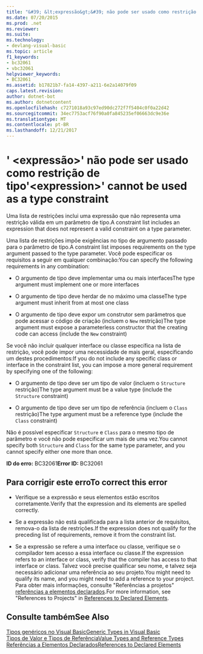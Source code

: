 ```yaml
---
title: "&#39; &lt;expressão&gt;&#39; não pode ser usado como restrição de tipo"
ms.date: 07/20/2015
ms.prod: .net
ms.reviewer: 
ms.suite: 
ms.technology:
- devlang-visual-basic
ms.topic: article
f1_keywords:
- bc32061
- vbc32061
helpviewer_keywords:
- BC32061
ms.assetid: b17821b7-fa14-4397-a211-6e2a14079f09
caps.latest.revision: 
author: dotnet-bot
ms.author: dotnetcontent
ms.openlocfilehash: c7271018a93c97ed90dc272f7f5404c0f0a22d42
ms.sourcegitcommit: 34ec7753acf76f90a0fa845235ef06663dc9e36e
ms.translationtype: MT
ms.contentlocale: pt-BR
ms.lasthandoff: 12/21/2017
---
```

# <a name="39ltexpressiongt39-cannot-be-used-as-a-type-constraint"></a><span data-ttu-id="75756-102">&#39; &lt;expressão&gt;&#39; não pode ser usado como restrição de tipo</span><span class="sxs-lookup"><span data-stu-id="75756-102">&#39;&lt;expression&gt;&#39; cannot be used as a type constraint</span></span>
<span data-ttu-id="75756-103">Uma lista de restrições inclui uma expressão que não representa uma restrição válida em um parâmetro de tipo.</span><span class="sxs-lookup"><span data-stu-id="75756-103">A constraint list includes an expression that does not represent a valid constraint on a type parameter.</span></span>  
  
 <span data-ttu-id="75756-104">Uma lista de restrições impõe exigências no tipo de argumento passado para o parâmetro de tipo.</span><span class="sxs-lookup"><span data-stu-id="75756-104">A constraint list imposes requirements on the type argument passed to the type parameter.</span></span> <span data-ttu-id="75756-105">Você pode especificar os requisitos a seguir em qualquer combinação:</span><span class="sxs-lookup"><span data-stu-id="75756-105">You can specify the following requirements in any combination:</span></span>  
  
-   <span data-ttu-id="75756-106">O argumento de tipo deve implementar uma ou mais interfaces</span><span class="sxs-lookup"><span data-stu-id="75756-106">The type argument must implement one or more interfaces</span></span>  
  
-   <span data-ttu-id="75756-107">O argumento de tipo deve herdar de no máximo uma classe</span><span class="sxs-lookup"><span data-stu-id="75756-107">The type argument must inherit from at most one class</span></span>  
  
-   <span data-ttu-id="75756-108">O argumento de tipo deve expor um construtor sem parâmetros que pode acessar o código de criação (incluem o `New` restrição)</span><span class="sxs-lookup"><span data-stu-id="75756-108">The type argument must expose a parameterless constructor that the creating code can access (include the `New` constraint)</span></span>  
  
 <span data-ttu-id="75756-109">Se você não incluir qualquer interface ou classe específica na lista de restrição, você pode impor uma necessidade de mais geral, especificando um destes procedimentos:</span><span class="sxs-lookup"><span data-stu-id="75756-109">If you do not include any specific class or interface in the constraint list, you can impose a more general requirement by specifying one of the following:</span></span>  
  
-   <span data-ttu-id="75756-110">O argumento de tipo deve ser um tipo de valor (incluem o `Structure` restrição)</span><span class="sxs-lookup"><span data-stu-id="75756-110">The type argument must be a value type (include the `Structure` constraint)</span></span>  
  
-   <span data-ttu-id="75756-111">O argumento de tipo deve ser um tipo de referência (incluem o `Class` restrição)</span><span class="sxs-lookup"><span data-stu-id="75756-111">The type argument must be a reference type (include the `Class` constraint)</span></span>  
  
 <span data-ttu-id="75756-112">Não é possível especificar `Structure` e `Class` para o mesmo tipo de parâmetro e você não pode especificar um mais de uma vez.</span><span class="sxs-lookup"><span data-stu-id="75756-112">You cannot specify both `Structure` and `Class` for the same type parameter, and you cannot specify either one more than once.</span></span>  
  
 <span data-ttu-id="75756-113">**ID do erro:** BC32061</span><span class="sxs-lookup"><span data-stu-id="75756-113">**Error ID:** BC32061</span></span>  
  
## <a name="to-correct-this-error"></a><span data-ttu-id="75756-114">Para corrigir este erro</span><span class="sxs-lookup"><span data-stu-id="75756-114">To correct this error</span></span>  
  
-   <span data-ttu-id="75756-115">Verifique se a expressão e seus elementos estão escritos corretamente.</span><span class="sxs-lookup"><span data-stu-id="75756-115">Verify that the expression and its elements are spelled correctly.</span></span>  
  
-   <span data-ttu-id="75756-116">Se a expressão não está qualificada para a lista anterior de requisitos, remova-o da lista de restrições.</span><span class="sxs-lookup"><span data-stu-id="75756-116">If the expression does not qualify for the preceding list of requirements, remove it from the constraint list.</span></span>  
  
-   <span data-ttu-id="75756-117">Se a expressão se refere a uma interface ou classe, verifique se o compilador tem acesso a essa interface ou classe.</span><span class="sxs-lookup"><span data-stu-id="75756-117">If the expression refers to an interface or class, verify that the compiler has access to that interface or class.</span></span> <span data-ttu-id="75756-118">Talvez você precise qualificar seu nome, e talvez seja necessário adicionar uma referência ao seu projeto.</span><span class="sxs-lookup"><span data-stu-id="75756-118">You might need to qualify its name, and you might need to add a reference to your project.</span></span> <span data-ttu-id="75756-119">Para obter mais informações, consulte "Referências a projetos" [referências a elementos declarados](../../../visual-basic/programming-guide/language-features/declared-elements/references-to-declared-elements.md).</span><span class="sxs-lookup"><span data-stu-id="75756-119">For more information, see "References to Projects" in [References to Declared Elements](../../../visual-basic/programming-guide/language-features/declared-elements/references-to-declared-elements.md).</span></span>  
  
## <a name="see-also"></a><span data-ttu-id="75756-120">Consulte também</span><span class="sxs-lookup"><span data-stu-id="75756-120">See Also</span></span>  
 [<span data-ttu-id="75756-121">Tipos genéricos no Visual Basic</span><span class="sxs-lookup"><span data-stu-id="75756-121">Generic Types in Visual Basic</span></span>](../../../visual-basic/programming-guide/language-features/data-types/generic-types.md)  
 [<span data-ttu-id="75756-122">Tipos de Valor e Tipos de Referência</span><span class="sxs-lookup"><span data-stu-id="75756-122">Value Types and Reference Types</span></span>](../../../visual-basic/programming-guide/language-features/data-types/value-types-and-reference-types.md)  
 [<span data-ttu-id="75756-123">Referências a Elementos Declarados</span><span class="sxs-lookup"><span data-stu-id="75756-123">References to Declared Elements</span></span>](../../../visual-basic/programming-guide/language-features/declared-elements/references-to-declared-elements.md)  
 
